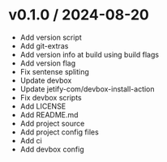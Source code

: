 
v0.1.0 / 2024-08-20
===================

  * Add version script
  * Add git-extras
  * Add version info at build using build flags
  * Add version flag
  * Fix sentense spliting
  * Update devbox
  * Update jetify-com/devbox-install-action
  * Fix devbox scripts
  * Add LICENSE
  * Add README.md
  * Add project source
  * Add project config files
  * Add ci
  * Add devbox config
